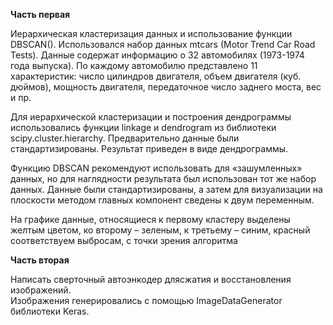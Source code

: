 <b>Часть первая</b>  

Иерархическая кластеризация данных и использование функции DBSCAN().
Использовался набор данных mtcars (Motor Trend Car Road Tests). Данные содержат информацию о 32 автомобилях (1973-1974 года выпуска). По каждому автомобилю 
представлено 11 характеристик: число цилиндров двигателя, объем двигателя (куб. дюймов), мощность двигателя, передаточное число заднего моста, вес и пр.

Для иерархической кластеризации и построения дендрограммы использовались функции linkage и dendrogram из библиотеки scipy.cluster.hierarchy. Предварительно данные были 
стандартизированы. Результат приведен в виде дендрограммы.

Функцию DBSCAN рекомендуют использовать для «зашумленных» данных, но для наглядности результата был использован тот же набор данных. Данные были стандартизированы, 
а затем для визуализации на плоскости методом главных компонент сведены к двум переменным.

На графике данные, относящиеся к первому кластеру выделены желтым цветом, ко второму – зеленым, к третьему – синим, красный соответствуем выбросам, с точки зрения алгоритма

<b>Часть вторая</b>  

Написать сверточный автоэнкодер длясжатия и восстановления изображений.  
Изображения генерировались с помощью ImageDataGenerator библиотеки Keras.

